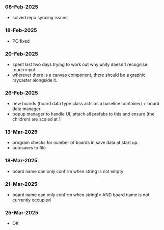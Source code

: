 
### 08-Feb-2025
- solved repo syncing issues.

### 18-Feb-2025
- PC fixed

### 20-Feb-2025
- spent last two days trying to work out why unity doesn't recognise touch input.
- wherever there is a canvas component, there should be a graphic raycaster alongside it.

### 26-Feb-2025
- new boards (board data type class acts as a baseline container) + board data manager
- popup manager to handle UI; attach all prefabs to this and ensure (the children) are scaled at 1

### 13-Mar-2025
- program checks for number of boards in save data at start up.
- autosaves to file

### 18-Mar-2025
- board name can only confirm when string is not empty

### 21-Mar-2025
- board name can only confirm when string!= AND board name is not currently occupied

### 25-Mar-2025
- OK